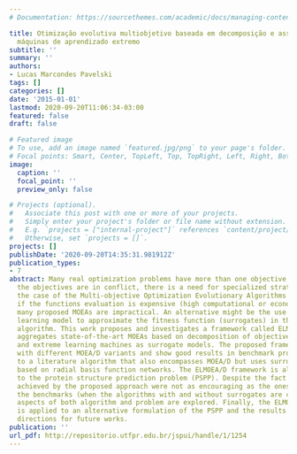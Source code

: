 ```yaml
---
# Documentation: https://sourcethemes.com/academic/docs/managing-content/

title: Otimização evolutiva multiobjetivo baseada em decomposição e assistida por
  máquinas de aprendizado extremo
subtitle: ''
summary: ''
authors:
- Lucas Marcondes Pavelski
tags: []
categories: []
date: '2015-01-01'
lastmod: 2020-09-20T11:06:34-03:00
featured: false
draft: false

# Featured image
# To use, add an image named `featured.jpg/png` to your page's folder.
# Focal points: Smart, Center, TopLeft, Top, TopRight, Left, Right, BottomLeft, Bottom, BottomRight.
image:
  caption: ''
  focal_point: ''
  preview_only: false

# Projects (optional).
#   Associate this post with one or more of your projects.
#   Simply enter your project's folder or file name without extension.
#   E.g. `projects = ["internal-project"]` references `content/project/deep-learning/index.md`.
#   Otherwise, set `projects = []`.
projects: []
publishDate: '2020-09-20T14:35:31.981912Z'
publication_types:
- 7
abstract: Many real optimization problems have more than one objective function. When
  the objectives are in conflict, there is a need for specialized strategies, as is
  the case of the Multi-objective Optimization Evolutionary Algorithms (MOEAs). However,
  if the functions evaluation is expensive (high computational or economical costs)
  many proposed MOEAs are impractical. An alternative might be the use of a machine
  learning model to approximate the fitness function (surrogates) in the optimization
  algorithm. This work proposes and investigates a framework called ELMOEA/D that
  aggregates state-of-the-art MOEAs based on decomposition of objectives (MOEA/D)
  and extreme learning machines as surrogate models. The proposed framework is tested
  with different MOEA/D variants and show good results in benchmark problems, compared
  to a literature algorithm that also encompasses MOEA/D but uses surrogate models
  based on radial basis function networks. The ELMOEA/D framework is also applied
  to the protein structure prediction problem (PSPP). Despite the fact that the results
  achieved by the proposed approach were not as encouraging as the ones achieved in
  the benchmarks (when the algorithms with and without surrogates are compared), many
  aspects of both algorithm and problem are explored. Finally, the ELMOEA/D framework
  is applied to an alternative formulation of the PSPP and the results lead to various
  directions for future works.
publication: ''
url_pdf: http://repositorio.utfpr.edu.br/jspui/handle/1/1254
---
```

